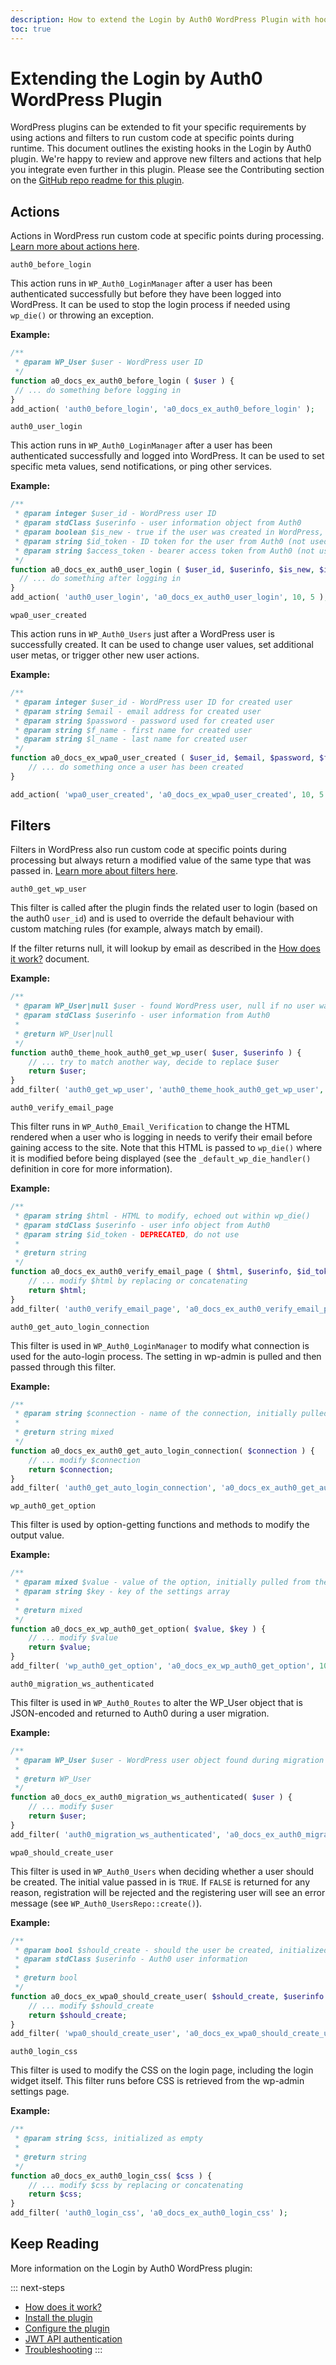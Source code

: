```yaml
---
description: How to extend the Login by Auth0 WordPress Plugin with hooks, filters, and functions.
toc: true
---
```


# Extending the Login by Auth0 WordPress Plugin

WordPress plugins can be extended to fit your specific requirements by using actions and filters to run custom code at specific points during runtime. This document outlines the existing hooks in the Login by Auth0 plugin. We're happy to review and approve new filters and actions that help you integrate even further in this plugin. Please
 see the Contributing section on the [GitHub repo readme for this plugin](https://github.com/auth0/wp-auth0/blob/master/README.md).

## Actions

Actions in WordPress run custom code at specific points during processing. [Learn more about actions here](https://developer.wordpress.org/plugins/hooks/actions/). 

`auth0_before_login`

This action runs in `WP_Auth0_LoginManager` after a user has been authenticated successfully but before they have been logged into WordPress. It can be used to stop the login process if needed using `wp_die()` or throwing an exception.

**Example:**

```php
/**
 * @param WP_User $user - WordPress user ID
 */
function a0_docs_ex_auth0_before_login ( $user ) {
 // ... do something before logging in
}
add_action( 'auth0_before_login', 'a0_docs_ex_auth0_before_login' );
``` 

`auth0_user_login` 

This action runs in `WP_Auth0_LoginManager` after a user has been authenticated successfully and logged into 
WordPress. It can be used to set specific meta values, send notifications, or ping other services. 

**Example:**

```php
/**
 * @param integer $user_id - WordPress user ID
 * @param stdClass $userinfo - user information object from Auth0
 * @param boolean $is_new - true if the user was created in WordPress, false if not
 * @param string $id_token - ID token for the user from Auth0 (not used in code flow)
 * @param string $access_token - bearer access token from Auth0 (not used in implicit flow)
 */
function a0_docs_ex_auth0_user_login ( $user_id, $userinfo, $is_new, $id_token, $access_token ) {
  // ... do something after logging in
}
add_action( 'auth0_user_login', 'a0_docs_ex_auth0_user_login', 10, 5 );
``` 

`wpa0_user_created` 

This action runs in `WP_Auth0_Users` just after a WordPress user is successfully created. It can be used to change 
user values, set additional user metas, or trigger other new user actions. 

**Example:**

```php
/**
 * @param integer $user_id - WordPress user ID for created user
 * @param string $email - email address for created user
 * @param string $password - password used for created user
 * @param string $f_name - first name for created user
 * @param string $l_name - last name for created user
 */
function a0_docs_ex_wpa0_user_created ( $user_id, $email, $password, $f_name, $l_name ) {
	// ... do something once a user has been created
}

add_action( 'wpa0_user_created', 'a0_docs_ex_wpa0_user_created', 10, 5 );
```

## Filters

Filters in WordPress also run custom code at specific points during processing but always return a modified value of the same type that was passed in. [Learn more about filters here](https://developer.wordpress.org/plugins/hooks/filters/). 

`auth0_get_wp_user`

This filter is called after the plugin finds the related user to login (based on the auth0 `user_id`) and is used to override the default behaviour with custom matching rules (for example, always match by email).

If the filter returns null, it will lookup by email as described in the [How does it work?](/cms/wordpress/how-does-it-work) document.

**Example:**

```php
/**
 * @param WP_User|null $user - found WordPress user, null if no user was found
 * @param stdClass $userinfo - user information from Auth0
 *
 * @return WP_User|null
 */
function auth0_theme_hook_auth0_get_wp_user( $user, $userinfo ) {
	// ... try to match another way, decide to replace $user
	return $user;
}
add_filter( 'auth0_get_wp_user', 'auth0_theme_hook_auth0_get_wp_user', 1, 2 );
```

`auth0_verify_email_page`

This filter runs in `WP_Auth0_Email_Verification` to change the HTML rendered when a user who is logging in needs to verify their email before gaining access to the site. Note that this HTML is passed to `wp_die()` where it is modified before being displayed (see the `_default_wp_die_handler()` definition in core for more information). 

**Example:**

```php
/**
 * @param string $html - HTML to modify, echoed out within wp_die()
 * @param stdClass $userinfo - user info object from Auth0
 * @param string $id_token - DEPRECATED, do not use
 *
 * @return string
 */
function a0_docs_ex_auth0_verify_email_page ( $html, $userinfo, $id_token ) {
	// ... modify $html by replacing or concatenating
	return $html;
}
add_filter( 'auth0_verify_email_page', 'a0_docs_ex_auth0_verify_email_page', 10, 3 );
```

`auth0_get_auto_login_connection`

This filter is used in `WP_Auth0_LoginManager` to modify what connection is used for the auto-login process. The 
setting in wp-admin is pulled and then passed through this filter. 

**Example:**

```php
/**
 * @param string $connection - name of the connection, initially pulled from Auth0 plugin settings
 *
 * @return string mixed
 */
function a0_docs_ex_auth0_get_auto_login_connection( $connection ) {
	// ... modify $connection
	return $connection;
}
add_filter( 'auth0_get_auto_login_connection', 'a0_docs_ex_auth0_get_auto_login_connection');
```

`wp_auth0_get_option`

This filter is used by option-getting functions and methods to modify the output value.  

**Example:**

```php
/**
 * @param mixed $value - value of the option, initially pulled from the database
 * @param string $key - key of the settings array
 *
 * @return mixed
 */
function a0_docs_ex_wp_auth0_get_option( $value, $key ) {
	// ... modify $value
	return $value;
}
add_filter( 'wp_auth0_get_option', 'a0_docs_ex_wp_auth0_get_option', 10, 2 );
```

`auth0_migration_ws_authenticated`

This filter is used in `WP_Auth0_Routes` to alter the WP_User object that is JSON-encoded and returned to Auth0 
during a user migration. 

**Example:**

```php
/**
 * @param WP_User $user - WordPress user object found during migration and authenticated
 *
 * @return WP_User
 */
function a0_docs_ex_auth0_migration_ws_authenticated( $user ) {
	// ... modify $user
	return $user;
}
add_filter( 'auth0_migration_ws_authenticated', 'a0_docs_ex_auth0_migration_ws_authenticated' );
```

`wpa0_should_create_user`

This filter is used in `WP_Auth0_Users` when deciding whether a user should be created. The initial value passed in 
is `TRUE`. If `FALSE` is returned for any reason, registration will be rejected and the registering user will see an 
error message (see `WP_Auth0_UsersRepo::create()`).

**Example:**

```php
/**
 * @param bool $should_create - should the user be created, initialized as TRUE
 * @param stdClass $userinfo - Auth0 user information
 *
 * @return bool
 */
function a0_docs_ex_wpa0_should_create_user( $should_create, $userinfo ) {
	// ... modify $should_create
	return $should_create;
}
add_filter( 'wpa0_should_create_user', 'a0_docs_ex_wpa0_should_create_user' );
```

`auth0_login_css`

This filter is used to modify the CSS on the login page, including the login widget itself. This filter runs before 
CSS is retrieved from the wp-admin settings page.

**Example:**

```php
/**
 * @param string $css, initialized as empty
 *
 * @return string
 */
function a0_docs_ex_auth0_login_css( $css ) {
	// ... modify $css by replacing or concatenating
	return $css;
}
add_filter( 'auth0_login_css', 'a0_docs_ex_auth0_login_css' );
```

## Keep Reading

More information on the Login by Auth0 WordPress plugin:

::: next-steps
* [How does it work?](/cms/wordpress/how-does-it-work)
* [Install the plugin](/cms/wordpress/installation)
* [Configure the plugin](/cms/wordpress/configuration)
* [JWT API authentication](/cms/wordpress/jwt-authentication)
* [Troubleshooting](/cms/wordpress/troubleshoot)
:::